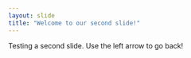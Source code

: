 ```yaml
---
layout: slide
title: "Welcome to our second slide!"
---
```

Testing a second slide. 
Use the left arrow to go back!
